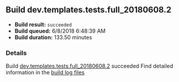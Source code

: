 ## Build dev.templates.tests.full_20180608.2
- **Build result:** `succeeded`
- **Build queued:** 6/8/2018 6:48:39 AM
- **Build duration:** 133.50 minutes
### Details
Build [dev.templates.tests.full_20180608.2](https://winappstudio.visualstudio.com/web/build.aspx?pcguid=a4ef43be-68ce-4195-a619-079b4d9834c2&builduri=vstfs%3a%2f%2f%2fBuild%2fBuild%2f25836) succeeded
Find detailed information in the [build log files](https://uwpctdiags.blob.core.windows.net/buildlogs/dev.templates.tests.full_20180608.2_logs.zip)
